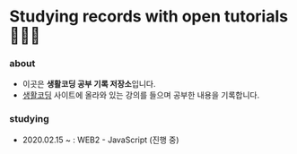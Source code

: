# Studying records with open tutorials 👩🏻‍💻

### about
- 이곳은 **생활코딩 공부 기록 저장소**입니다.
- [생활코딩](https://opentutorials.org/course/1) 사이트에 올라와 있는 강의를 들으며 공부한 내용을 기록합니다.

### studying
- 2020.02.15 ~ : WEB2 - JavaScript (진행 중)
